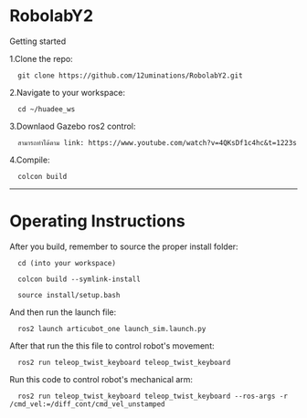 # RobolabY2
Getting started


1.Clone the repo:


      git clone https://github.com/12uminations/RobolabY2.git

  
2.Navigate to your workspace:


      cd ~/huadee_ws

  
3.Downlaod Gazebo ros2 control:


      สามารถทำได้ตาม link: https://www.youtube.com/watch?v=4QKsDf1c4hc&t=1223s

  
4.Compile:


      colcon build


------------------------------------------------------------


# Operating Instructions


After you build, remember to source the proper install folder:


      cd (into your workspace)
  
      colcon build --symlink-install
  
      source install/setup.bash

  
And then run the launch file:


      ros2 launch articubot_one launch_sim.launch.py

  
After that run the this file to control robot's movement:


      ros2 run teleop_twist_keyboard teleop_twist_keyboard

  
Run this code to control robot's mechanical arm:


      ros2 run teleop_twist_keyboard teleop_twist_keyboard --ros-args -r /cmd_vel:=/diff_cont/cmd_vel_unstamped
